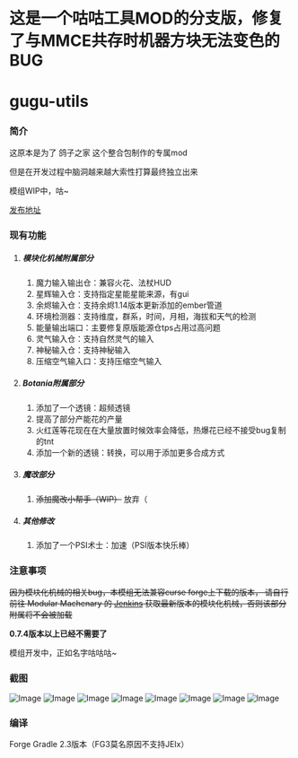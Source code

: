 # 这是一个咕咕工具MOD的分支版，修复了与MMCE共存时机器方块无法变色的BUG
# gugu-utils

### 简介

这原本是为了 鸽子之家 这个整合包制作的专属mod

但是在开发过程中脑洞越来越大索性打算最终独立出来

模组WIP中，咕~

[发布地址](https://github.com/ParaParty/gugu-utils/releases)

### 现有功能

1. ##### 模块化机械附属部分
    1. 魔力输入输出仓：兼容火花、法杖HUD
    2. 星辉输入仓：支持指定星能星能来源，有gui
    3. 余烬输入仓：支持余烬1.14版本更新添加的ember管道
    4. 环境检测器：支持维度，群系，时间，月相，海拔和天气的检测
    5. 能量输出端口：主要修复原版能源仓tps占用过高问题
    6. 灵气输入仓：支持自然灵气的输入
    7. 神秘输入仓：支持神秘输入
    8. 压缩空气输入口：支持压缩空气输入
2. ##### Botania附属部分
    1. 添加了一个透镜：超频透镜
    2. 提高了部分产能花的产量
    3. 火红莲等花现在在大量放置时候效率会降低，热爆花已经不接受bug复制的tnt
    4. 添加一个新的透镜：转换，可以用于添加更多合成方式
3. ##### 魔改部分
    1. ~~添加魔改小帮手（WIP）~~ 放弃（
    
4. ##### 其他修改
    1. 添加了一个PSI术士：加速（PSI版本快乐棒）
   

### 注意事项
~~因为模块化机械的相关bug，本模组无法兼容curse forge上下载的版本，
请自行前往 Modular Machenary 的 [Jenkins](https://jenkins.hellfiredev.net/job/ModularMachinery/job/master/) 获取最新版本的模块化机械，否则该部分附属将不会被加载~~

**0.7.4版本以上已经不需要了**

模组开发中，正如名字咕咕咕~

### 截图

![Image](https://github.com/ParaParty/gugu-utils/raw/dev/screenshots/1.png)
![Image](https://github.com/ParaParty/gugu-utils/raw/dev/screenshots/2.png)
![Image](https://github.com/ParaParty/gugu-utils/raw/dev/screenshots/3.png)
![Image](https://github.com/ParaParty/gugu-utils/raw/dev/screenshots/4.png)
![Image](https://github.com/ParaParty/gugu-utils/raw/dev/screenshots/5.png)
![Image](https://github.com/ParaParty/gugu-utils/raw/dev/screenshots/6.png)
![Image](https://github.com/ParaParty/gugu-utils/raw/dev/screenshots/7.png)
![Image](https://github.com/ParaParty/gugu-utils/raw/dev/screenshots/8.png)

### 编译
Forge Gradle 2.3版本（FG3莫名原因不支持JEIx）
